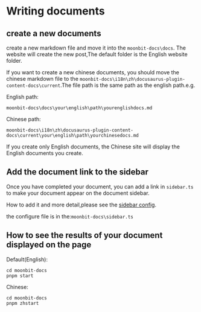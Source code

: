 # Writing documents

## create a new documents

create a new markdown file and move it into the `moonbit-docs\docs`.
The website will create the new post,The default folder is the English website folder.

If you want to create a new chinese documents, you should move the chinese markdown file to
the `moonbit-docs\i18n\zh\docusaurus-plugin-content-docs\current`.The file path is the same path as the english
path.e.g.

English path:

```
moonbit-docs\docs\your\english\path\yourenglishdocs.md
```

Chinese path:

```
moonbit-docs\i18n\zh\docusaurus-plugin-content-docs\current\your\english\path\yourchinesedocs.md
```

If you create only English documents, the Chinese site will display the English documents you create.

## Add the document link to the sidebar

Once you have completed your document, you can add a link in `sidebar.ts` to make your document appear on the document
sidebar.

How to add it and more detail,please see the [sidebar config](https://docusaurus.io/docs/sidebar/items).

the configure file is in the:`moonbit-docs\sidebar.ts`

## How to see the results of your document displayed on the page

Default(English):

```shell
cd moonbit-docs
pnpm start
```

Chinese:

```shell
cd moonbit-docs
pnpm zhstart
```